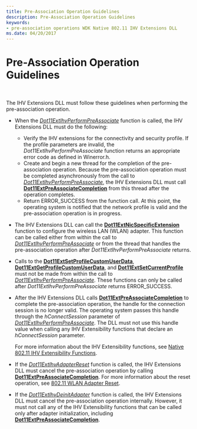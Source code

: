 ```yaml
---
title: Pre-Association Operation Guidelines
description: Pre-Association Operation Guidelines
keywords:
- pre-association operations WDK Native 802.11 IHV Extensions DLL
ms.date: 04/20/2017
---
```


# Pre-Association Operation Guidelines




 

The IHV Extensions DLL must follow these guidelines when performing the pre-association operation.

-   When the [*Dot11ExtIhvPerformPreAssociate*](/windows-hardware/drivers/ddi/wlanihv/nc-wlanihv-dot11extihv_perform_pre_associate) function is called, the IHV Extensions DLL must do the following:
    -   Verify the IHV extensions for the connectivity and security profile. If the profile parameters are invalid, the *Dot11ExtIhvPerformPreAssociate* function returns an appropriate error code as defined in Winerror.h.
    -   Create and begin a new thread for the completion of the pre-association operation. Because the pre-association operation must be completed asynchronously from the call to [*Dot11ExtIhvPerformPreAssociate*](/windows-hardware/drivers/ddi/wlanihv/nc-wlanihv-dot11extihv_perform_pre_associate), the IHV Extensions DLL must call [**Dot11ExtPreAssociateCompletion**](/windows-hardware/drivers/ddi/wlanihv/nc-wlanihv-dot11ext_pre_associate_completion) from this thread after the operation completes.
    -   Return ERROR\_SUCCESS from the function call. At this point, the operating system is notified that the network profile is valid and the pre-association operation is in progress.
-   The IHV Extensions DLL can call the [**Dot11ExtNicSpecificExtension**](/windows-hardware/drivers/ddi/wlanihv/nc-wlanihv-dot11ext_nic_specific_extension) function to configure the wireless LAN (WLAN) adapter. This function can be called either from within the call to [*Dot11ExtIhvPerformPreAssociate*](/windows-hardware/drivers/ddi/wlanihv/nc-wlanihv-dot11extihv_perform_pre_associate) or from the thread that handles the pre-association operation after *Dot11ExtIhvPerformPreAssociate* returns.

-   Calls to the [**Dot11ExtSetProfileCustomUserData**](/windows-hardware/drivers/ddi/wlanihv/nc-wlanihv-dot11ext_set_profile_custom_user_data), [**Dot11ExtGetProfileCustomUserData**](/windows-hardware/drivers/ddi/wlanihv/nc-wlanihv-dot11ext_get_profile_custom_user_data), and [**Dot11ExtSetCurrentProfile**](/windows-hardware/drivers/ddi/wlanihv/nc-wlanihv-dot11ext_set_current_profile) must not be made from within the call to [*Dot11ExtIhvPerformPreAssociate*](/windows-hardware/drivers/ddi/wlanihv/nc-wlanihv-dot11extihv_perform_pre_associate). These functions can only be called after *Dot11ExtIhvPerformPreAssociate* returns ERROR\_SUCCESS.

-   After the IHV Extensions DLL calls [**Dot11ExtPreAssociateCompletion**](/windows-hardware/drivers/ddi/wlanihv/nc-wlanihv-dot11ext_pre_associate_completion) to complete the pre-association operation, the handle for the connection session is no longer valid. The operating system passes this handle through the *hConnectSession* parameter of [*Dot11ExtIhvPerformPreAssociate*](/windows-hardware/drivers/ddi/wlanihv/nc-wlanihv-dot11extihv_perform_pre_associate). The DLL must not use this handle value when calling any IHV Extensibility functions that declare an *hConnectSession* parameter.

    For more information about the IHV Extensibility functions, see [Native 802.11 IHV Extensibility Functions](./native-802-11-ihv-extensibility-functions.md).

-   If the [*Dot11ExtIhvAdapterReset*](/windows-hardware/drivers/ddi/wlanihv/nc-wlanihv-dot11extihv_adapter_reset) function is called, the IHV Extensions DLL must cancel the pre-association operation by calling [**Dot11ExtPreAssociateCompletion**](/windows-hardware/drivers/ddi/wlanihv/nc-wlanihv-dot11ext_pre_associate_completion). For more information about the reset operation, see [802.11 WLAN Adapter Reset](802-11-wlan-adapter-reset.md).

-   If the [*Dot11ExtIhvDeinitAdapter*](/windows-hardware/drivers/ddi/wlanihv/nc-wlanihv-dot11extihv_deinit_adapter) function is called, the IHV Extensions DLL must cancel the pre-association operation internally. However, it must not call any of the IHV Extensibility functions that can be called only after adapter initialization, including [**Dot11ExtPreAssociateCompletion**](/windows-hardware/drivers/ddi/wlanihv/nc-wlanihv-dot11ext_pre_associate_completion).

 

 
